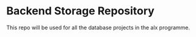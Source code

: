 Backend Storage Repository
==========================
This repo will be used for all the database projects in the alx programme.
